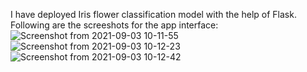 I have deployed Iris flower classification model with the help of Flask.
Following are the screeshots for the app interface: 
![Screenshot from 2021-09-03 10-11-55](https://user-images.githubusercontent.com/61937357/131951614-40aea0cb-0bae-42c1-a41d-6e47bf808383.png)
![Screenshot from 2021-09-03 10-12-23](https://user-images.githubusercontent.com/61937357/131951627-05484a1e-b164-474d-bdbc-d8089e667d63.png)
![Screenshot from 2021-09-03 10-12-42](https://user-images.githubusercontent.com/61937357/131951632-494b020f-10a0-4804-8044-3a5d027b75b8.png)
